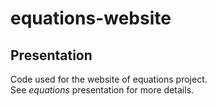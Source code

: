 # equations-website
## Presentation

Code used for the website of equations project.  
See *equations* presentation for more details.  
